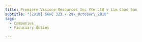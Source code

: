 ```yaml
---
title: Premiere Visione Resources Inc Pte Ltd v Lim Choo Sun
subtitle: "[2010] SGHC 323 / 29\_October\_2010"
tags:
  - Companies
  - Fiduciary duties

---
```


